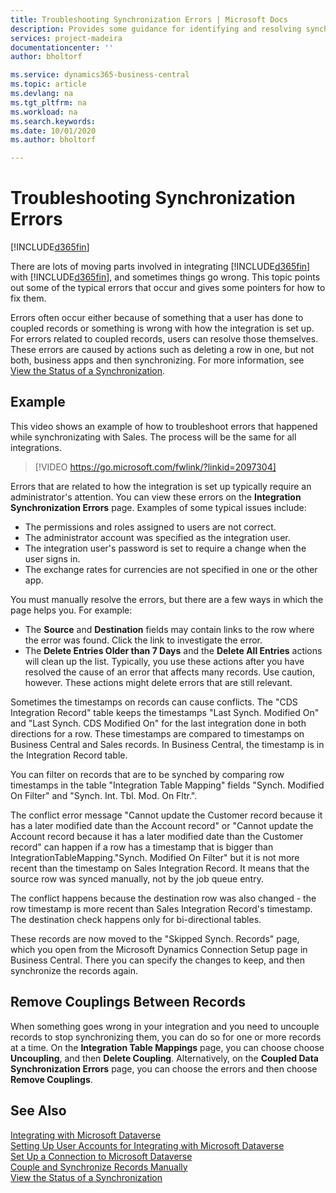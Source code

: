 ```yaml
---
title: Troubleshooting Synchronization Errors | Microsoft Docs
description: Provides some guidance for identifying and resolving synchronization errors.
services: project-madeira
documentationcenter: ''
author: bholtorf

ms.service: dynamics365-business-central
ms.topic: article
ms.devlang: na
ms.tgt_pltfrm: na
ms.workload: na
ms.search.keywords:
ms.date: 10/01/2020
ms.author: bholtorf

---
```

# Troubleshooting Synchronization Errors
[!INCLUDE[d365fin](includes/cc_data_platform_banner.md)]

There are lots of moving parts involved in integrating [!INCLUDE[d365fin](includes/d365fin_md.md)] with [!INCLUDE[d365fin](includes/cds_long_md.md)], and sometimes things go wrong. This topic points out some of the typical errors that occur and gives some pointers for how to fix them.

Errors often occur either because of something that a user has done to coupled records or something is wrong with how the integration is set up. For errors related to coupled records, users can resolve those themselves. These errors are caused by actions such as deleting a row in one, but not both, business apps and then synchronizing. For more information, see [View the Status of a Synchronization](admin-how-to-view-synchronization-status.md).

## Example
This video shows an example of how to troubleshoot errors that happened while synchronizating with Sales. The process will be the same for all integrations. 

> [!VIDEO https://go.microsoft.com/fwlink/?linkid=2097304]

Errors that are related to how the integration is set up typically require an administrator's attention. You can view these errors on the **Integration Synchronization Errors** page. Examples of some typical issues include:  
  
* The permissions and roles assigned to users are not correct.  
* The administrator account was specified as the integration user.  
* The integration user's password is set to require a change when the user signs in.  
* The exchange rates for currencies are not specified in one or the other app.  
  
You must manually resolve the errors, but there are a few ways in which the page helps you. For example:  

* The **Source** and **Destination** fields may contain links to the row where the error was found. Click the link to investigate the error.  
* The **Delete Entries Older than 7 Days** and the **Delete All Entries** actions will clean up the list. Typically, you use these actions after you have resolved the cause of an error that affects many records. Use caution, however. These actions might delete errors that are still relevant.

Sometimes the timestamps on records can cause conflicts. The "CDS Integration Record" table keeps the timestamps "Last Synch. Modified On" and "Last Synch. CDS Modified On" for the last integration done in both directions for a row. These timestamps are compared to timestamps on Business Central and Sales records. In Business Central, the timestamp is in the Integration Record table.

You can filter on records that are to be synched by comparing row timestamps in the table "Integration Table Mapping" fields "Synch. Modified On Filter" and "Synch. Int. Tbl. Mod. On Fltr.".

The conflict error message "Cannot update the Customer record because it has a later modified date than the Account record" or "Cannot update the Account record because it has a later modified date than the Customer record" can happen if a row has a timestamp that is bigger than IntegrationTableMapping."Synch. Modified On Filter" but it is not more recent than the timestamp on Sales Integration Record. It means that the source row was synced manually, not by the job queue entry. 

The conflict happens because the destination row was also changed  - the row timestamp is more recent than Sales Integration Record's timestamp. The destination check happens only for bi-directional tables. 

These records are now moved to the "Skipped Synch. Records" page, which you open from the Microsoft Dynamics Connection Setup page in Business Central. There you can specify the changes to keep, and then synchronize the records again.

## Remove Couplings Between Records
When something goes wrong in your integration and you need to uncouple records to stop synchronizing them, you can do so for one or more records at a time. On the **Integration Table Mappings** page, you can choose choose **Uncoupling**, and then **Delete Coupling**. Alternatively, on the **Coupled Data Synchronization Errors** page, you can choose the errors and then choose **Remove Couplings**. 

## See Also
[Integrating with Microsoft Dataverse](admin-prepare-dynamics-365-for-sales-for-integration.md)  
[Setting Up User Accounts for Integrating with Microsoft Dataverse](admin-setting-up-integration-with-dynamics-sales.md)  
[Set Up a Connection to Microsoft Dataverse](admin-how-to-set-up-a-dynamics-crm-connection.md)  
[Couple and Synchronize Records Manually](admin-how-to-couple-and-synchronize-records-manually.md)  
[View the Status of a Synchronization](admin-how-to-view-synchronization-status.md)  
